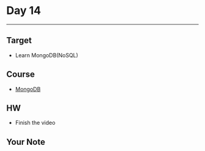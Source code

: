 # Day 14

---

## Target

- Learn MongoDB(NoSQL)

## Course

- [MongoDB](https://www.youtube.com/watch?v=c2M-rlkkT5o)

## HW

- Finish the video

## Your Note
